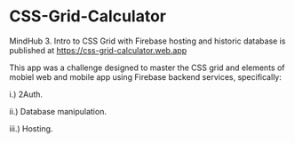 # CSS-Grid-Calculator
MindHub 3. Intro to CSS Grid with Firebase hosting and historic database is published at https://css-grid-calculator.web.app

This app was a challenge designed to master the CSS grid and elements of mobiel web and mobile app using Firebase backend services, specifically:

i.) 2Auth.

ii.) Database manipulation.

iii.) Hosting.
